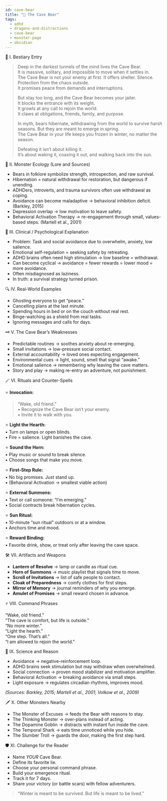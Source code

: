 ```yaml
---
id: cave-bear
title: "🐻 The Cave Bear"
tags:
  - adhd
  - dragons-and-distractions
  - cave-bear
  - monster-page
  - obsidian
---
```


🏰 I. Bestiary Entry

> Deep in the darkest tunnels of the mind lives the Cave Bear.  
> It is massive, solitary, and impossible to move when it settles in.  
> The Cave Bear is not your enemy at first. It offers shelter. Silence. Protection from the chaos outside.  
> It promises peace from demands and interruptions.  
>
> But stay too long, and the Cave Bear becomes your jailer.  
> It blocks the entrance with its weight.  
> It growls at any call to rejoin the world.  
> It claws at obligations, friends, family, and purpose.  
>
> In myth, bears hibernate, withdrawing from the world to survive harsh seasons. But they are meant to emerge in spring.  
> The Cave Bear in your life keeps you frozen in winter, no matter the season.  
>
> Defeating it isn’t about killing it.  
> It’s about waking it, coaxing it out, and walking back into the sun.

🔎 II. Monster Ecology (Lore and Sources)

- Bears in folklore symbolize strength, introspection, and raw survival.  
- Hibernation = natural withdrawal for restoration, but dangerous if unending.  
- ADHDers, introverts, and trauma survivors often use withdrawal as coping.  
- Avoidance can become maladaptive → behavioral inhibition deficit. (Barkley, 2015)  
- Depression overlap → low motivation to leave safety.  
- Behavioral Activation Therapy → re-engagement through small, values-based steps. (Martell et al., 2001)

🧠 III. Clinical / Psychological Explanation

- Problem: Task and social avoidance due to overwhelm, anxiety, low salience.  
- Emotional self-regulation = seeking safety by retreating.  
- ADHD brains often need high stimulation → low baseline = withdrawal.  
- Can become cyclical → avoidance = fewer rewards = lower mood = more avoidance.  
- Often misdiagnosed as laziness.  
- In truth: a survival strategy turned prison.

🔍 IV. Real-World Examples

- Ghosting everyone to get “peace.”  
- Cancelling plans at the last minute.  
- Spending hours in bed or on the couch without real rest.  
- Binge-watching as a shield from real tasks.  
- Ignoring messages and calls for days.

🗝️ V. The Cave Bear’s Weaknesses

- Predictable routines → soothes anxiety about re-emerging.  
- Small invitations → low-pressure social contact.  
- External accountability → loved ones expecting engagement.  
- Environmental cues → light, sound, smell that signal “awake.”  
- Emotional salience → remembering why leaving the cave matters.  
- Story and play → making re-entry an adventure, not punishment.

🪄 VI. Rituals and Counter-Spells

⭐ **Invocation:**  
> “Wake, old friend.”  
• Recognize the Cave Bear isn’t your enemy.  
• Invite it to walk with you.

⭐ **Light the Hearth:**  
• Turn on lamps or open blinds.  
• Fire = salience. Light banishes the cave.

⭐ **Sound the Horn:**  
• Play music or sound to break silence.  
• Choose songs that make you move.

⭐ **First-Step Rule:**  
• No big promises. Just stand up.  
• (Behavioral Activation → smallest viable action)

⭐ **External Summons:**  
• Text or call someone: “I’m emerging.”  
• Social contracts break hibernation cycles.

⭐ **Sun Ritual:**  
• 10-minute “sun ritual” outdoors or at a window.  
• Anchors time and mood.

⭐ **Reward Binding:**  
• Favorite drink, show, or treat only after leaving the cave space.

🛠️ VII. Artifacts and Weapons

- **Lantern of Resolve** → lamp or candle as ritual cue.  
- **Horn of Summons** → music playlist that signals time to move.  
- **Scroll of Invitations** → list of safe people to contact.  
- **Cloak of Preparedness** → comfy clothes for first steps.  
- **Mirror of Memory** → journal reminders of why you emerge.  
- **Amulet of Promises** → small reward chosen in advance.

⚡️ VIII. Command Phrases

“Wake, old friend.”  
“The cave is comfort, but life is outside.”  
“No more winter.”  
“Light the hearth.”  
“One step. That’s all.”  
“I am allowed to rejoin the world.”


🧪 IX. Science and Reason

- Avoidance → negative-reinforcement loop.  
- ADHD brains seek stimulation but may withdraw when overwhelmed.  
- Social connection → proven mood stabilizer and motivation amplifier.  
- Behavioral Activation → breaking avoidance via small steps.  
- Light exposure → regulates circadian rhythms, improves mood.  

*(Sources: Barkley, 2015; Martell et al., 2001; Volkow et al., 2009)*

🗡️ X. Other Monsters Nearby

- The Monster of Excuses → feeds the Bear with reasons to stay.  
- The Thinking Monster → over-plans instead of acting.  
- The Dopamine Goblin → distracts with instant fun inside the cave.  
- The Temporal Shark → eats time unnoticed while you hide.  
- The Slumber Troll → guards the door, making the first step hard.

🛡️ XI. Challenge for the Reader

- Name *YOUR* Cave Bear.  
- Define its favorite lie.  
- Choose your personal command phrase.  
- Build your emergence ritual.  
- Track it for 7 days.  
- Share your victory (or battle scars) with fellow adventurers.

> “Winter is meant to be survived. But life is meant to be lived.”
